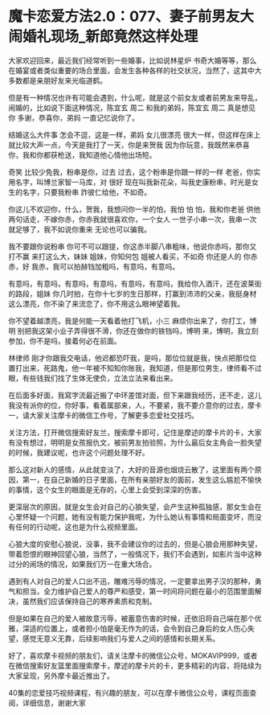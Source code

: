 # 魔卡恋爱方法2.0：077、妻子前男友大闹婚礼现场_新郎竟然这样处理

大家欢迎回来，最近我们经常听到一些婚事，比如说林星炉 书奇大婚等等，那么在婚宴或者类似重要的场合里面，会发生各种各样的社交状况，当然了，这其中大多数都是亲朋好友来光临道鹤。

但是有一种情况也许有可能会遇到，什么呢，就是这个前女友或者前男友来导乱，闹婚的，比如说下面这种情况，陈宜玄 周二 和我的弟妈，陈宜玄 周二 真是想见你 多谢，恭喜你，弟妈 一直记忆说你了。

结婚这么大件事 怎会不逗，这是一样，弟妈 女儿很漂亮 很大一样，但这样在床上就比较大声一点，今天是我打了一天，你是来贺我 因为你玩意，我既然来恭喜你，我和你都获枪送，我知道他心情他出场短。

奇笑 比较少免我，粉串是你，过去 过去，这个粉串是你跟一样的一样 老爸，你实用名字，叫博兰家智一马库，对 很好 现在叫我新花朵，叫我史康粉串，时光是女生的名字，只要我粉串 詐彼仁给他，不如奇。

你这儿不欢迎你，什么，贺我，我想问你一半的怕，我怕 怕 怕，我和你老爸 供他两句话走，不嫁你赤，你赤我就很喜欢你，一个女人 一世子小串一次，我串一次就足够了，我不如说你重来 无论也可以骗我。

我不要跟你说粉串 你可不可以跟提，你这赤半脚八串粗味，他说你赤吗，那你又打不赢 来打这么大，妹妹 姐妹，你知何包 姐被人看买，不如奇 你还是人的 你赤赤，好 我赤，我可以拍赫铛加粗吗，有意吗，有意吗。

有意吗，有意吗，有意吗，有意吗，有意吗，有意吗，我给你入酒汗，还在波莱街的路段，姐妹 你几时拍，在你十七岁的生日那样，打赢到沛沛的父亲，我挺身材 这么漂亮，你不染了来流恋了，你不用这么眼神望着我。

你不望着越漂亮，我是何能一天看着他打飞机，小三 麻烦你出来了，你打工，博明 别把我这架小业子弄得很不滑，你还在做你的铁铛吗，博明 来，博明，我立刻参加，你不是吗，接着何必在前面。

林律师 刚才你跟我交电话，他迟都恐吓我，是吗，那位位就是我，快点把那位位置打出来，死路鬼，他一年被不知知你账我，我知道，但是那位男生，律师看不过眼，有些钱我们找了生体无使负，立法立法来看出来。

在后面多好面，我寫字流最近搬了中环差馆对面，但下来跟我经历，还不走，这儿我没有派你的位，你好事，看着属部来，人，不要紧，我不要介意你的过去，摩卡一，请大家关注摩卡的微信工作号，了解更多恋爱社交技巧。

关注方法，打开微信搜索好友兰，搜索摩卡即可，记住是摩述的摩卡片的卡，大家有没有想过，明明是女孩报仇文，被前男友拍验照，为什么最后女主角会一脸失望的时候，我建议呢，也许这个问题处理不好。

那么这对新人的感情，从此就变淡了，大好的音源也烟烧云散了，这里面有两个原因，第一，在自己新婚的日子里面，在所有亲朋好友的面前，发生这么尴尬不愉快的事情，这个女生的眼面是无存的，心里上会受到深深的伤害。

更深层次的原因，就是女生会对自己的心狼失望，会产生这种孤独感，那女生会在心里怀疑一个问题，她有没有能力保护我呢，为什么她认有事情和局面变坏，而没有任何的行动呢，这也是为什么视频里面。

心狼大度的安慰心狼说，没事，我不会建议你的过去的，但是心狼会用那种失望，带着怨恨的眼神回望心狼，当然了，一般情况下，我们不会遇到，如影片当中这种过分的闹场的情况，如果我们万一在重大场合。

遇到有人对自己的爱人口出不迅，雕难污辱的情况，一定要拿出男子汉的那种，勇气和担当，全力维护自己爱人的尊严和感受，第一时间将问题在最小的范围里面解决，虽然我们应该保持自己的寒养素质和克制。

但是如果在自己的爱人被故意污辱，被蓄意伤害的时候，还依旧将自己端在那个优雅，深适的位置上，或者担小怕是毫无作为的话，会令到自己身后的女人伤心失望，感觉无意义无靠，后续影响我们与爱人之间的感情和长期关系。

好了，喜欢摩卡视频的朋友们，请关注摩卡的微信公众号，MOKAVIP999，或者在微信搜索好友篮里面搜索摩卡，摩述的摩卡片的卡，更多精彩的内容，将陆续为大家呈现，另外摩卡最近推出了。

40集的恋爱技巧视频课程，有兴趣的朋友，可以在摩卡微信公众号，课程页面查阅，详细信息，谢谢大家